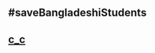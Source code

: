 <!-- <img src="img/Banner.png"/> 
<p align="center">
<img src="https://streak-stats.demolab.com?user=mhlehri&theme=shadow-blue&hide_border=true&border_radius=8" alt="GitHub Streak" /> 
</p> -->
<!-- <h2 align='center'>📭 Contact me</h2>
<p align='center'>
<a href="https://linkedin.com/in/mahmud-hassan-lehri" target="blank"><img align="center" src="https://raw.githubusercontent.com/rahuldkjain/github-profile-readme-generator/master/src/images/icons/Social/linked-in-alt.svg" alt="mahmud-hassan-lehri" height="30" width="40" /></a>
&nbsp;
  <a href="mailto:lehrimirza101@gmail.com" target="blank"><img align="center" src="https://www.freeiconspng.com/uploads/blue-envelope-icon-24.png" alt="mahmudhassanlehri" height="40" width="40" /></a>
&nbsp;
  <a href="https://twitter.com/mh_lehri" target="blank"><img align="center" src="https://raw.githubusercontent.com/rahuldkjain/github-profile-readme-generator/master/src/images/icons/Social/twitter.svg" alt="mh_lehri" height="30" width="40" /></a>
&nbsp;
  <a href="https://fb.com/mahmudhassanlehri" target="blank"><img align="center" src="https://raw.githubusercontent.com/rahuldkjain/github-profile-readme-generator/master/src/images/icons/Social/facebook.svg" alt="mahmudhassanlehri" height="30" width="40" /></a>
 </p> 
-->
<!--
<h2 align='center'>🖥️ Languages and Tools I use</h2>
<p align='center'> 
  <a href="https://skillicons.dev">
    <img src="https://skillicons.dev/icons?i=html,css,tailwind,bootstrap,js,ts,react,next,express,mongodb,firebase" />
  </a>
   </p> 
</p>
</p>
-->
## #saveBangladeshiStudents

## <a href="https://lehri.vercel.app" target="_blank" alt="portfolio">c_c</a>
